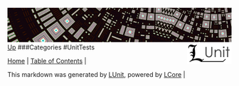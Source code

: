 ![](../Content/LUnit-banner-small.png "")
[<img style="float: right;" src="../Content/LUnit-logo-small.png">](../../README.md)
[Up](Categories.md)
###Categories
#UnitTests

[Home](../../README.md) | [Table of Contents](../../TableOfContents.md) | 


This markdown was generated by [LUnit](https://github.com/CodeSingularity/LUnit), powered by [LCore](https://github.com/CodeSingularity/LCore) | 

